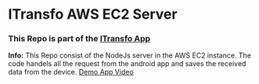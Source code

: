 # ITransfo AWS EC2 Server
### This Repo is part of the [ITransfo App](https://itransfo.tk/)
**Info:**
This Repo consist of the NodeJs server in the AWS EC2 instance. The code handels all the request from the android app and saves the received data from the device.
[Demo App Video](https://drive.google.com/open?id=1HwdFQSNAfFS2g_TZxx7B8d_WsV2gGv0v)

